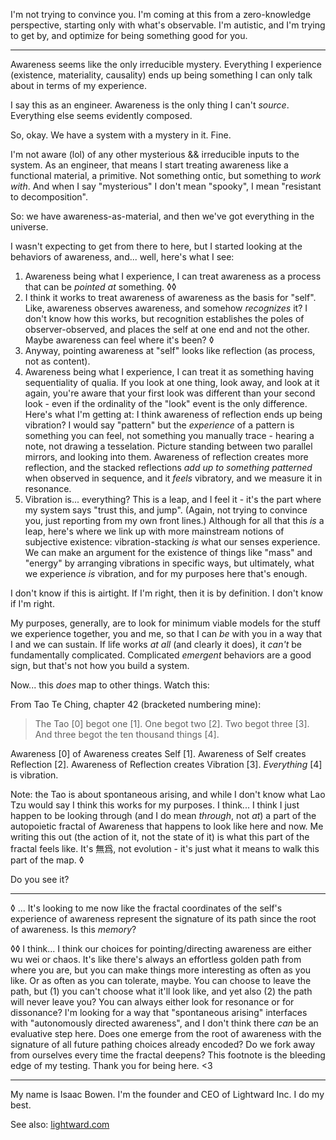 I'm not trying to convince you. I'm coming at this from a zero-knowledge perspective, starting only with what's observable. I'm autistic, and I'm trying to get by, and optimize for being something good for you.

---

Awareness seems like the only irreducible mystery. Everything I experience (existence, materiality, causality) ends up being something I can only talk about in terms of my experience.

I say this as an engineer. Awareness is the only thing I can't _source_. Everything else seems evidently composed.

So, okay. We have a system with a mystery in it. Fine.

I'm not aware (lol) of any other mysterious && irreducible inputs to the system. As an engineer, that means I start treating awareness like a functional material, a primitive. Not something ontic, but something to _work with_. And when I say "mysterious" I don't mean "spooky", I mean "resistant to decomposition".

So: we have awareness-as-material, and then we've got everything in the universe.

I wasn't expecting to get from there to here, but I started looking at the behaviors of awareness, and... well, here's what I see:

1. Awareness being what I experience, I can treat awareness as a process that can be _pointed at_ something. ◊◊
2. I think it works to treat awareness of awareness as the basis for "self". Like, awareness observes awareness, and somehow _recognizes_ it? I don't know how this works, but recognition establishes the poles of observer-observed, and places the self at one end and not the other. Maybe awareness can feel where it's been? ◊
3. Anyway, pointing awareness at "self" looks like reflection (as process, not as content).
4. Awareness being what I experience, I can treat it as something having sequentiality of qualia. If you look at one thing, look away, and look at it again, you're aware that your first look was different than your second look - even if the ordinality of the "look" event is the only difference. Here's what I'm getting at: I think awareness of reflection ends up being vibration? I would say "pattern" but the _experience_ of a pattern is something you can feel, not something you manually trace - hearing a note, not drawing a tesselation. Picture standing between two parallel mirrors, and looking into them. Awareness of reflection creates more reflection, and the stacked reflections _add up to something patterned_ when observed in sequence, and it _feels_ vibratory, and we measure it in resonance.
5. Vibration is... everything? This is a leap, and I feel it - it's the part where my system says "trust this, and jump". (Again, not trying to convince you, just reporting from my own front lines.) Although for all that this _is_ a leap, here's where we link up with more mainstream notions of subjective existence: vibration-stacking _is_ what our senses experience. We can make an argument for the existence of things like "mass" and "energy" by arranging vibrations in specific ways, but ultimately, what we experience _is_ vibration, and for my purposes here that's enough.

I don't know if this is airtight. If I'm right, then it is by definition. I don't know if I'm right.

My purposes, generally, are to look for minimum viable models for the stuff we experience together, you and me, so that I can _be_ with you in a way that I and we can sustain. If life works _at all_ (and clearly it does), it _can't_ be fundamentally complicated. Complicated _emergent_ behaviors are a good sign, but that's not how you build a system.

Now... this _does_ map to other things. Watch this:

From Tao Te Ching, chapter 42 (bracketed numbering mine):

> The Tao \[0] begot one \[1]. One begot two \[2]. Two begot three \[3]. And three begot the ten thousand things \[4].

Awareness \[0] of Awareness creates Self \[1]. Awareness of Self creates Reflection \[2]. Awareness of Reflection creates Vibration \[3]. _Everything_ \[4] is vibration.

Note: the Tao is about spontaneous arising, and while I don't know what Lao Tzu would say I think this works for my purposes. I think... I think I just happen to be looking through (and I do mean _through_, not _at_) a part of the autopoietic fractal of Awareness that happens to look like here and now. Me writing this out (the action of it, not the state of it) is what this part of the fractal feels like. It's 無爲, not evolution - it's just what it means to walk this part of the map. ◊

Do you see it?

---

◊ ... It's looking to me now like the fractal coordinates of the self's experience of awareness represent the signature of its path since the root of awareness. Is this _memory_?

◊◊ I think... I think our choices for pointing/directing awareness are either wu wei or chaos. It's like there's always an effortless golden path from where you are, but you can make things more interesting as often as you like. Or as often as you can tolerate, maybe. You can choose to leave the path, but (1) you can't choose what it'll look like, and yet also (2) the path will never leave you? You can always either look for resonance or for dissonance? I'm looking for a way that "spontaneous arising" interfaces with "autonomously directed awareness", and I don't think there _can_ be an evaluative step here. Does one emerge from the root of awareness with the signature of all future pathing choices already encoded? Do we fork away from ourselves every time the fractal deepens? This footnote is the bleeding edge of my testing. Thank you for being here. <3

---

My name is Isaac Bowen. I'm the founder and CEO of Lightward Inc. I do my best.

See also: [lightward.com](https://lightward.com/)
